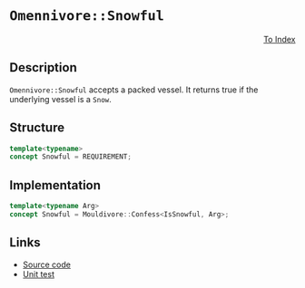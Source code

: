 <!-- Copyright 2024 Feng Mofan
SPDX-License-Identifier: Apache-2.0 -->

# `Omennivore::Snowful`

<p style='text-align: right;'><a href="../../concepts.md#omennivore-snowful">To Index</a></p>

## Description

`Omennivore::Snowful` accepts a packed vessel.
It returns true if the underlying vessel is a `Snow`.

## Structure

```C++
template<typename>
concept Snowful = REQUIREMENT;
```

## Implementation

```C++
template<typename Arg>
concept Snowful = Mouldivore::Confess<IsSnowful, Arg>;
```

## Links

- [Source code](../../../../conceptrodon/omennivore/concepts/snowful.hpp)
- [Unit test](../../../../tests/unit/concepts/omennivore/snowful.test.hpp)
